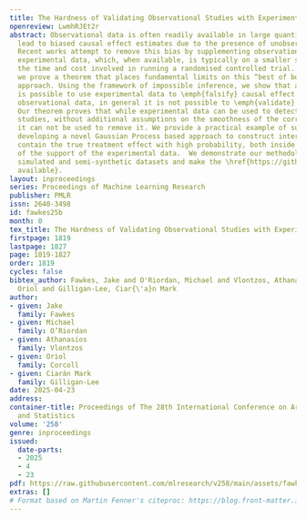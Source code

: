 ```yaml
---
title: The Hardness of Validating Observational Studies with Experimental Data
openreview: LwmhRJEt2r
abstract: Observational data is often readily available in large quantities, but can
  lead to biased causal effect estimates due to the presence of unobserved confounding.
  Recent works attempt to remove this bias by supplementing observational data with
  experimental data, which, when available, is typically on a smaller scale due to
  the time and cost involved in running a randomised controlled trial. In this work,
  we prove a theorem that places fundamental limits on this “best of both worlds”
  approach. Using the framework of impossible inference, we show that although it
  is possible to use experimental data to \emph{falsify} causal effect estimates from
  observational data, in general it is not possible to \emph{validate} such estimates.
  Our theorem proves that while experimental data can be used to detect bias in observational
  studies, without additional assumptions on the smoothness of the correction function,
  it can not be used to remove it. We provide a practical example of such an assumption,
  developing a novel Gaussian Process based approach to construct intervals which
  contain the true treatment effect with high probability, both inside and outside
  of the support of the experimental data.  We demonstrate our methodology on both
  simulated and semi-synthetic datasets and make the \href{https://github.com/Jakefawkes/Obs_and_exp_data}{code
  available}.
layout: inproceedings
series: Proceedings of Machine Learning Research
publisher: PMLR
issn: 2640-3498
id: fawkes25b
month: 0
tex_title: The Hardness of Validating Observational Studies with Experimental Data
firstpage: 1819
lastpage: 1827
page: 1819-1827
order: 1819
cycles: false
bibtex_author: Fawkes, Jake and O'Riordan, Michael and Vlontzos, Athanasios and Corcoll,
  Oriol and Gilligan-Lee, Ciar{\'a}n Mark
author:
- given: Jake
  family: Fawkes
- given: Michael
  family: O’Riordan
- given: Athanasios
  family: Vlontzos
- given: Oriol
  family: Corcoll
- given: Ciarán Mark
  family: Gilligan-Lee
date: 2025-04-23
address:
container-title: Proceedings of The 28th International Conference on Artificial Intelligence
  and Statistics
volume: '258'
genre: inproceedings
issued:
  date-parts:
  - 2025
  - 4
  - 23
pdf: https://raw.githubusercontent.com/mlresearch/v258/main/assets/fawkes25b/fawkes25b.pdf
extras: []
# Format based on Martin Fenner's citeproc: https://blog.front-matter.io/posts/citeproc-yaml-for-bibliographies/
---
```

